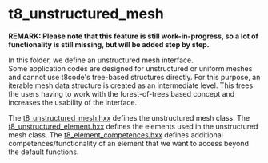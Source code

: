 # t8_unstructured_mesh #
**REMARK: Please note that this feature is still work-in-progress, so a lot of functionality is still missing, but will be added step by step.**

In this folder, we define an unstructured mesh interface.  
Some application codes are designed for unstructured or uniform meshes and cannot use t8code's tree-based structures directly. For this purpose, an iterable mesh data structure is created as an intermediate level. This frees the users having to work with the forest-of-trees based concept and increases the usability of the interface. 

The [t8_unstructured_mesh.hxx](t8_unstructured_mesh.hxx) defines the unstructured mesh class.
The [t8_unstructured_element.hxx](t8_unstructured_element.hxx) defines the elements used in the unstructured mesh class.
The [t8_element_competences.hxx](t8_element_competences.hxx) defines additional competences/functionality of an element that we want to access beyond the default functions.